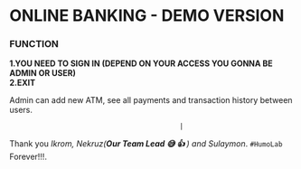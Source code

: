 <h1>ONLINE BANKING - DEMO VERSION</h1>


<h3>FUNCTION</h3>

<strong>1.YOU NEED TO SIGN IN (DEPEND ON YOUR ACCESS YOU GONNA BE ADMIN OR USER)<br>
2.EXIT </strong>


Admin can add new ATM, see all payments and transaction history between users.

                                              |


Thank you <em>Ikrom, Nekruz(<strong>Our Team Lead :sweat_smile:  :+1: </strong> ) and Sulaymon</em>. <code>#HumoLab</code> Forever!!!.